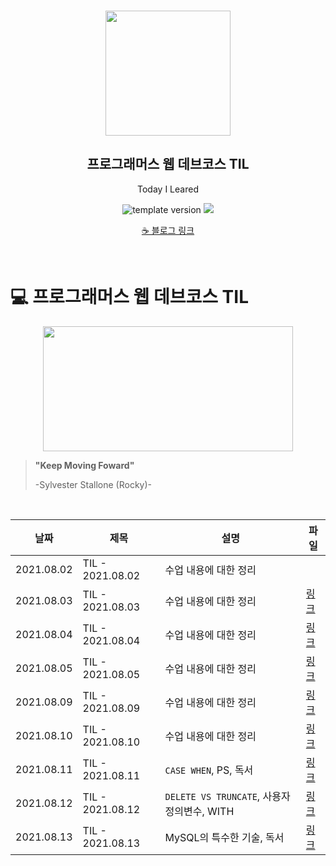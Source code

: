 <br/>
<p align="middle" >
  <img width="200px;" src="./src/images/prgms-logo.png"/>
</p>
<h2 align="middle">프로그래머스 웹 데브코스 TIL</h2>
<p align="middle">Today I Leared</p>
<p align="middle">
  <img src="https://img.shields.io/badge/version-1.0.0-blue?style=flat-square" alt="template version"/>
  <img src="https://img.shields.io/badge/language-md-md.svg?style=flat-square"/>
</p>

<p align="middle">
  <a href="https://white-board.tistory.com/">☕ 블로그 링크</a>  
</p>

<br/>

# 💻 프로그래머스 웹 데브코스 TIL
<p align="middle">
  <img src="https://user-images.githubusercontent.com/60502370/128619601-da3c6ee0-d903-439e-bd5e-8f4a4323731e.png" height="200px" width="400px">
</p>

> **"Keep Moving Foward"**
>
> -Sylvester Stallone (Rocky)-
<br/>

| 날짜 | 제목  | 설명              | 파일      |
| ---- | ----- | ----------------- |----------|
|2021.08.02 | TIL - 2021.08.02 | 수업 내용에 대한 정리 ||
|2021.08.03  | TIL - 2021.08.03 | 수업 내용에 대한 정리 |[링크](./til/2021.08.03.md)| 
|2021.08.04  | TIL - 2021.08.04 | 수업 내용에 대한 정리 |[링크](./til/2021.08.04.md)| 
|2021.08.05 | TIL - 2021.08.05 | 수업 내용에 대한 정리 |[링크](./til/2021.08.05.md)|
|2021.08.09 | TIL - 2021.08.09 | 수업 내용에 대한 정리 |[링크](./til/2021.08.09.md)|
|2021.08.10 | TIL - 2021.08.10 | 수업 내용에 대한 정리 |[링크](./til/2021.08.10.md)|
|2021.08.11 | TIL - 2021.08.11 | `CASE WHEN`, PS, 독서 |[링크](./til/2021.08.11.md)|
|2021.08.12 | TIL - 2021.08.12 | `DELETE VS TRUNCATE`, 사용자 정의변수, WITH |[링크](./til/2021.08.12.md)|
|2021.08.13 | TIL - 2021.08.13 | MySQL의 특수한 기술, 독서 |[링크](./til/2021.08.13.md)|
